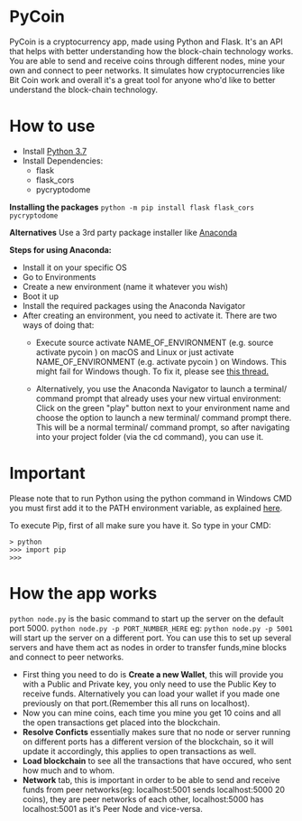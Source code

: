 
# PyCoin
PyCoin is a cryptocurrency app, made using Python and Flask. It's an API that helps with better understanding how the block-chain technology works. You are able to send and receive coins through different nodes, mine your own and connect to peer networks. It simulates how cryptocurrencies like Bit Coin work and overall it's a great tool for anyone who'd like to better understand the block-chain technology. 

# How to use
* Install [Python 3.7](https://www.python.org/downloads)
* Install Dependencies:
  * flask
  * flask_cors
  * pycryptodome

**Installing the packages**
`python -m pip install flask flask_cors pycryptodome` 

**Alternatives**
Use a 3rd party package installer like [Anaconda](https://www.anaconda.com/distribution)


**Steps for using Anaconda:**
   * Install it on your specific OS
   * Go to Environments
   * Create a new environment (name it whatever you wish)
   * Boot it up
   * Install the required packages using the Anaconda Navigator
   * After creating an environment, you need to activate it. There are two ways of doing that:
		* Execute source activate NAME_OF_ENVIRONMENT  (e.g. source activate pycoin ) on macOS and Linux or just activate NAME_OF_ENVIRONMENT  (e.g. activate pycoin ) on Windows. This might fail for Windows though. To fix it, please see [this thread.](https://github.com/ContinuumIO/anaconda-issues/issues/2533)

		* Alternatively, you use the Anaconda Navigator to launch a terminal/ command prompt that already uses your new virtual environment: Click on the green "play" button next to your environment name and choose the option to launch a new terminal/ command prompt there. This will be a normal terminal/ command prompt, so after navigating into your project folder (via the cd command), you can use it.

# Important
Please note that to run Python using the python command in Windows CMD you must first add it to the PATH environment variable, as explained [here](https://stackoverflow.com/questions/4621255/how-do-i-run-a-python-program-in-the-command-prompt-in-windows-7/4621277#4621277).

To execute Pip, first of all make sure you have it. So type in your CMD:
```console
> python
>>> import pip
>>>
```

# How the app works
`python node.py` is the basic command to start up the server on the default port 5000.
`python node.py -p PORT_NUMBER_HERE` eg: `python node.py -p 5001` will start up the server on a different port.
You can use this to set up several servers and have them act as nodes in order to transfer funds,mine blocks and connect to peer networks.

* First thing you need to do is **Create a new Wallet**, this will provide you with a Public and Private key, you only need to use the Public Key to receive funds. Alternatively you can load your wallet if you made one previously on that port.(Remember this all runs on localhost).
* Now you can mine coins, each time you mine you get 10 coins and all the open transactions get placed into the blockchain.
*  **Resolve Conficts** essentially makes sure that no node or server running on different ports has a different version of the blockchain, so it will update it accordingly, this applies to open transactions as well. 
*  **Load blockchain** to see all the transactions that have occured, who sent how much and to whom. 
* **Network** tab, this is important in order to be able to send and receive funds from peer networks(eg: localhost:5001 sends localhost:5000 20 coins), they are peer networks of each other, localhost:5000 has localhost:5001 as it's Peer Node and vice-versa.